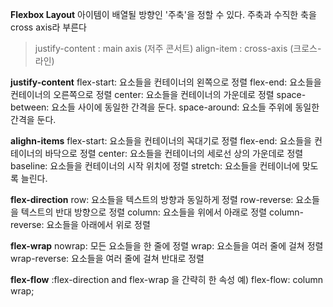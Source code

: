 **Flexbox Layout**
아이템이 배열될 방향인 '주축'을 정할 수 있다.
주축과 수직한 축을 cross axis라 부른다

>justify-content : main axis (저주 콘서트)
 align-item : cross-axis (크로스-라인)

**justify-content**
flex-start: 요소들을 컨테이너의 왼쪽으로 정렬
flex-end: 요소들을 컨테이너의 오른쪽으로 정렬
center: 요소들을 컨테이너의 가운데로 정렬
space-between: 요소들 사이에 동일한 간격을 둔다.
space-around: 요소들 주위에 동일한 간격을 둔다.

**alighn-items**
flex-start: 요소들을 컨테이너의 꼭대기로 정렬
flex-end: 요소들을 컨테이너의 바닥으로 정렬
center: 요소들을 컨테이너의 세로선 상의 가운데로 정렬
baseline: 요소들을 컨테이너의 시작 위치에 정렬
stretch: 요소들을 컨테이너에 맞도록 늘린다.

**flex-direction**
row: 요소들을 텍스트의 방향과 동일하게 정렬
row-reverse: 요소들을 텍스트의 반대 방향으로 정렬
column: 요소들을 위에서 아래로 정렬
column-reverse: 요소들을 아래에서 위로 정렬

**flex-wrap**
nowrap: 모든 요소들을 한 줄에 정렬
wrap: 요소들을 여러 줄에 걸쳐 정렬
wrap-reverse: 요소들을 여러 줄에 걸쳐 반대로 정렬

**flex-flow**
:flex-direction and flex-wrap 을 간략히 한 속성
예) flex-flow: column wrap;